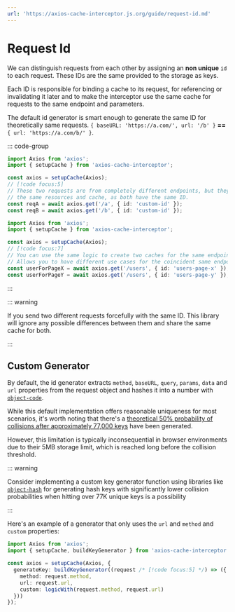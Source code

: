 ```yaml
---
url: 'https://axios-cache-interceptor.js.org/guide/request-id.md'
---
```

# Request Id

We can distinguish requests from each other by assigning an **non unique** `id` to each
request. These IDs are the same provided to the storage as keys.

Each ID is responsible for binding a cache to its request, for referencing or invalidating
it later and to make the interceptor use the same cache for requests to the same endpoint
and parameters.

The default id generator is smart enough to generate the same ID for theoretically same
requests. `{ baseURL: 'https://a.com/', url: '/b' }` **==** `{ url: 'https://a.com/b/' }`.

::: code-group

```ts [Different requests]
import Axios from 'axios';
import { setupCache } from 'axios-cache-interceptor';

const axios = setupCache(Axios);
// [!code focus:5]
// These two requests are from completely different endpoints, but they will share
// the same resources and cache, as both have the same ID.
const reqA = await axios.get('/a', { id: 'custom-id' });
const reqB = await axios.get('/b', { id: 'custom-id' });
```

```ts [Different contexts]
import Axios from 'axios';
import { setupCache } from 'axios-cache-interceptor';

const axios = setupCache(Axios);
// [!code focus:7]
// You can use the same logic to create two caches for the same endpoint.
// Allows you to have different use cases for the coincident same endpoint.
const userForPageX = await axios.get('/users', { id: 'users-page-x' });
const userForPageY = await axios.get('/users', { id: 'users-page-y' });
```

:::

::: warning

If you send two different requests forcefully with the same ID. This library will ignore
any possible differences between them and share the same cache for both.

:::

## Custom Generator

By default, the id generator extracts `method`, `baseURL`, `query`, `params`, `data` and `url`
properties from the request object and hashes it into a number with
[`object-code`](https://www.npmjs.com/package/object-code).

While this default implementation offers reasonable uniqueness for most scenarios, it's worth noting that there's a [theoretical 50% probability of collisions after approximately 77,000 keys](https://preshing.com/20110504/hash-collision-probabilities/) have been generated.

However, this limitation is typically inconsequential in browser environments due to their 5MB storage limit, which is reached long before the collision threshold.

::: warning

Consider implementing a custom key generator function using libraries like [`object-hash`](https://www.npmjs.com/package/object-hash) for generating hash keys with significantly lower collision probabilities when hitting over 77K unique keys is a possibility

:::

Here's an example of a generator that only uses the `url` and `method` and `custom`
properties:

```ts
import Axios from 'axios';
import { setupCache, buildKeyGenerator } from 'axios-cache-interceptor';

const axios = setupCache(Axios, {
  generateKey: buildKeyGenerator((request /* [!code focus:5] */) => ({
    method: request.method,
    url: request.url,
    custom: logicWith(request.method, request.url)
  }))
});
```
